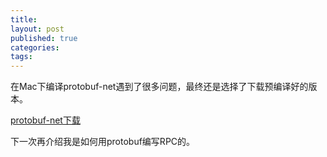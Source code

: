 ```yaml
---
title:
layout: post
published: true
categories: 
tags: 
---
```


在Mac下编译protobuf-net遇到了很多问题，最终还是选择了下载预编译好的版本。

[protobuf-net下载](http://guileen.github.io/upload/protobuf-net-r668.zip)

下一次再介绍我是如何用protobuf编写RPC的。
